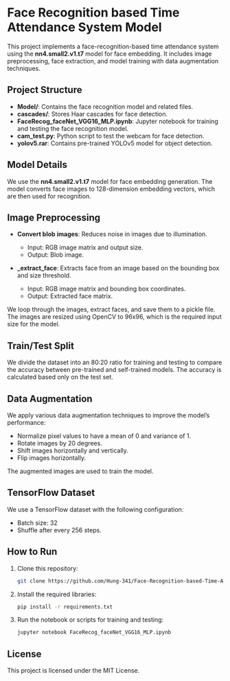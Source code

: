 
# Face Recognition based Time Attendance System Model

This project implements a face-recognition-based time attendance system using the **nn4.small2.v1.t7** model for face embedding. It includes image preprocessing, face extraction, and model training with data augmentation techniques.

## Project Structure

- **Model/**: Contains the face recognition model and related files.
- **cascades/**: Stores Haar cascades for face detection.
- **FaceRecog_faceNet_VGG16_MLP.ipynb**: Jupyter notebook for training and testing the face recognition model.
- **cam_test.py**: Python script to test the webcam for face detection.
- **yolov5.rar**: Contains pre-trained YOLOv5 model for object detection.

## Model Details

We use the **nn4.small2.v1.t7** model for face embedding generation. The model converts face images to 128-dimension embedding vectors, which are then used for recognition.

## Image Preprocessing

- **Convert blob images**: Reduces noise in images due to illumination.
  - Input: RGB image matrix and output size.
  - Output: Blob image.
  
- **_extract_face**: Extracts face from an image based on the bounding box and size threshold.
  - Input: RGB image matrix and bounding box coordinates.
  - Output: Extracted face matrix.

We loop through the images, extract faces, and save them to a pickle file. The images are resized using OpenCV to 96x96, which is the required input size for the model.

## Train/Test Split

We divide the dataset into an 80:20 ratio for training and testing to compare the accuracy between pre-trained and self-trained models. The accuracy is calculated based only on the test set.

## Data Augmentation

We apply various data augmentation techniques to improve the model’s performance:
- Normalize pixel values to have a mean of 0 and variance of 1.
- Rotate images by 20 degrees.
- Shift images horizontally and vertically.
- Flip images horizontally.

The augmented images are used to train the model.

## TensorFlow Dataset

We use a TensorFlow dataset with the following configuration:
- Batch size: 32
- Shuffle after every 256 steps.

## How to Run

1. Clone this repository:
   ```bash
   git clone https://github.com/Hung-341/Face-Recognition-based-Time-Attendance-System-Model-Only
   ```
2. Install the required libraries:
   ```bash
   pip install -r requirements.txt
   ```
3. Run the notebook or scripts for training and testing:
   ```bash
   jupyter notebook FaceRecog_faceNet_VGG16_MLP.ipynb
   ```

## License

This project is licensed under the MIT License.

